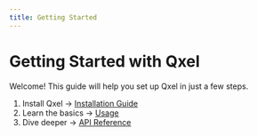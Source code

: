 ```yaml
---
title: Getting Started
---
```


# Getting Started with Qxel

Welcome! This guide will help you set up Qxel in just a few steps.

1. Install Qxel → [Installation Guide](installation.md)
2. Learn the basics → [Usage](usage.md)
3. Dive deeper → [API Reference](api-reference.md)
